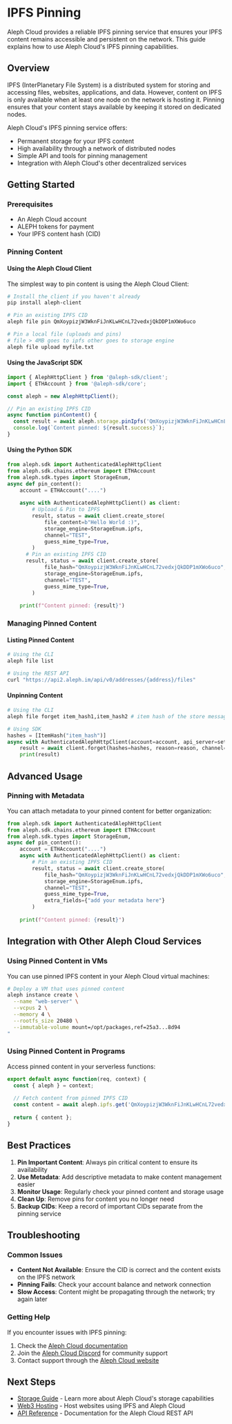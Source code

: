 # IPFS Pinning

Aleph Cloud provides a reliable IPFS pinning service that ensures your IPFS content remains accessible and persistent on the network. This guide explains how to use Aleph Cloud's IPFS pinning capabilities.

## Overview

IPFS (InterPlanetary File System) is a distributed system for storing and accessing files, websites, applications, and data. However, content on IPFS is only available when at least one node on the network is hosting it. Pinning ensures that your content stays available by keeping it stored on dedicated nodes.

Aleph Cloud's IPFS pinning service offers:

- Permanent storage for your IPFS content
- High availability through a network of distributed nodes
- Simple API and tools for pinning management
- Integration with Aleph Cloud's other decentralized services

## Getting Started

### Prerequisites

- An Aleph Cloud account
- ALEPH tokens for payment
- Your IPFS content hash (CID)

### Pinning Content

#### Using the Aleph Cloud Client

The simplest way to pin content is using the Aleph Cloud Client:

```bash
# Install the client if you haven't already
pip install aleph-client

# Pin an existing IPFS CID
aleph file pin QmXoypizjW3WknFiJnKLwHCnL72vedxjQkDDP1mXWo6uco

# Pin a local file (uploads and pins)
# file > 4MB goes to ipfs other goes to storage engine
aleph file upload myfile.txt
```

#### Using the JavaScript SDK

```typescript
import { AlephHttpClient } from '@aleph-sdk/client';
import { ETHAccount } from '@aleph-sdk/core';

const aleph = new AlephHttpClient();

// Pin an existing IPFS CID
async function pinContent() {
  const result = await aleph.storage.pinIpfs('QmXoypizjW3WknFiJnKLwHCnL72vedxjQkDDP1mXWo6uco');
  console.log(`Content pinned: ${result.success}`);
}
```

#### Using the Python SDK

```python
from aleph.sdk import AuthenticatedAlephHttpClient
from aleph.sdk.chains.ethereum import ETHAccount
from aleph.sdk.types import StorageEnum,
async def pin_content():
    account = ETHAccount("....")
    
    async with AuthenticatedAlephHttpClient() as client:
        # Upload & Pin to IPFS
        result, status = await client.create_store(
            file_content=b"Hello World :)",
            storage_engine=StorageEnum.ipfs,
            channel="TEST",
            guess_mime_type=True,
        )
      # Pin an existing IPFS CID
      result, status = await client.create_store(
            file_hash="QmXoypizjW3WknFiJnKLwHCnL72vedxjQkDDP1mXWo6uco",
            storage_engine=StorageEnum.ipfs,
            channel="TEST",
            guess_mime_type=True,
        )
    
    print(f"Content pinned: {result}")
```

### Managing Pinned Content

#### Listing Pinned Content

```bash
# Using the CLI
aleph file list

# Using the REST API
curl "https://api2.aleph.im/api/v0/addresses/{address}/files"
```

#### Unpinning Content

```bash
# Using the CLI
aleph file forget item_hash1,item_hash2 # item hash of the store message not Ipfs CID / File hash

```
```py
# Using SDK
hashes = [ItemHash("item_hash")]
async with AuthenticatedAlephHttpClient(account=account, api_server=settings API_HOST) as client:
    result = await client.forget(hashes=hashes, reason=reason, channel=channel)
    print(result)
```


## Advanced Usage

### Pinning with Metadata

You can attach metadata to your pinned content for better organization:

```python
from aleph.sdk import AuthenticatedAlephHttpClient
from aleph.sdk.chains.ethereum import ETHAccount
from aleph.sdk.types import StorageEnum,
async def pin_content():
    account = ETHAccount("....")
    async with AuthenticatedAlephHttpClient() as client:
        # Pin an existing IPFS CID
        result, status = await client.create_store(
            file_hash="QmXoypizjW3WknFiJnKLwHCnL72vedxjQkDDP1mXWo6uco",
            storage_engine=StorageEnum.ipfs,
            channel="TEST",
            guess_mime_type=True,
            extra_fields={"add your metadata here"}
        )
    
    print(f"Content pinned: {result}")
```

## Integration with Other Aleph Cloud Services

### Using Pinned Content in VMs

You can use pinned IPFS content in your Aleph Cloud virtual machines:

```bash
# Deploy a VM that uses pinned content
aleph instance create \
  --name "web-server" \
  --vcpus 2 \
  --memory 4 \
  --rootfs_size 20480 \
  --immutable-volume mount=/opt/packages,ref=25a3...8d94
"
```

### Using Pinned Content in Programs

Access pinned content in your serverless functions:

```javascript
export default async function(req, context) {
  const { aleph } = context;
  
  // Fetch content from pinned IPFS CID
  const content = await aleph.ipfs.get('QmXoypizjW3WknFiJnKLwHCnL72vedxjQkDDP1mXWo6uco');
  
  return { content };
}
```

## Best Practices

1. **Pin Important Content**: Always pin critical content to ensure its availability
2. **Use Metadata**: Add descriptive metadata to make content management easier
3. **Monitor Usage**: Regularly check your pinned content and storage usage
4. **Clean Up**: Remove pins for content you no longer need
5. **Backup CIDs**: Keep a record of important CIDs separate from the pinning service

## Troubleshooting

### Common Issues

- **Content Not Available**: Ensure the CID is correct and the content exists on the IPFS network
- **Pinning Fails**: Check your account balance and network connection
- **Slow Access**: Content might be propagating through the network; try again later

### Getting Help

If you encounter issues with IPFS pinning:

1. Check the [Aleph Cloud documentation](/devhub/)
2. Join the [Aleph Cloud Discord](https://discord.com/invite/alephcloud) for community support
3. Contact support through the [Aleph Cloud website](https://aleph.cloud/contact)

## Next Steps

- [Storage Guide](/devhub/building-applications/data-storage/getting-started) - Learn more about Aleph Cloud's storage capabilities
- [Web3 Hosting](/devhub/deploying-and-hosting/web-hosting/) - Host websites using IPFS and Aleph Cloud
- [API Reference](/devhub/api/rest) - Documentation for the Aleph Cloud REST API
